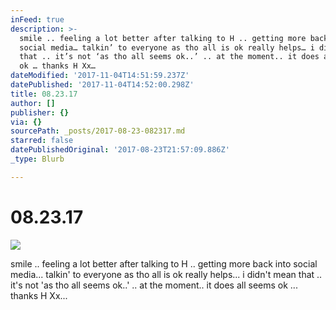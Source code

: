 ```yaml
---
inFeed: true
description: >-
  smile .. feeling a lot better after talking to H .. getting more back into
  social media… talkin’ to everyone as tho all is ok really helps… i didn’t mean
  that .. it’s not ‘as tho all seems ok..’ .. at the moment.. it does all seems
  ok … thanks H Xx…
dateModified: '2017-11-04T14:51:59.237Z'
datePublished: '2017-11-04T14:52:00.298Z'
title: 08.23.17
author: []
publisher: {}
via: {}
sourcePath: _posts/2017-08-23-082317.md
starred: false
datePublishedOriginal: '2017-08-23T21:57:09.886Z'
_type: Blurb

---
```

# 08.23.17
![](https://the-grid-user-content.s3-us-west-2.amazonaws.com/d65d86e9-c213-4597-8599-03a52256792f.jpg)

smile .. feeling a lot better after talking to H .. getting more back into social media... talkin' to everyone as tho all is ok really helps... i didn't mean that .. it's not 'as tho all seems ok..' .. at the moment.. it does all seems ok ... thanks H Xx...